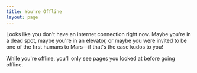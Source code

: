 ```yaml
---
title: You're Offline
layout: page
---
```


Looks like you don't have an internet connection right now. Maybe you're in a dead spot, maybe you're in an elevator, or maybe you were invited to be one of the first humans to Mars—if that's the case kudos to you!

While you're offline, you'll only see pages you looked at before going offline.

